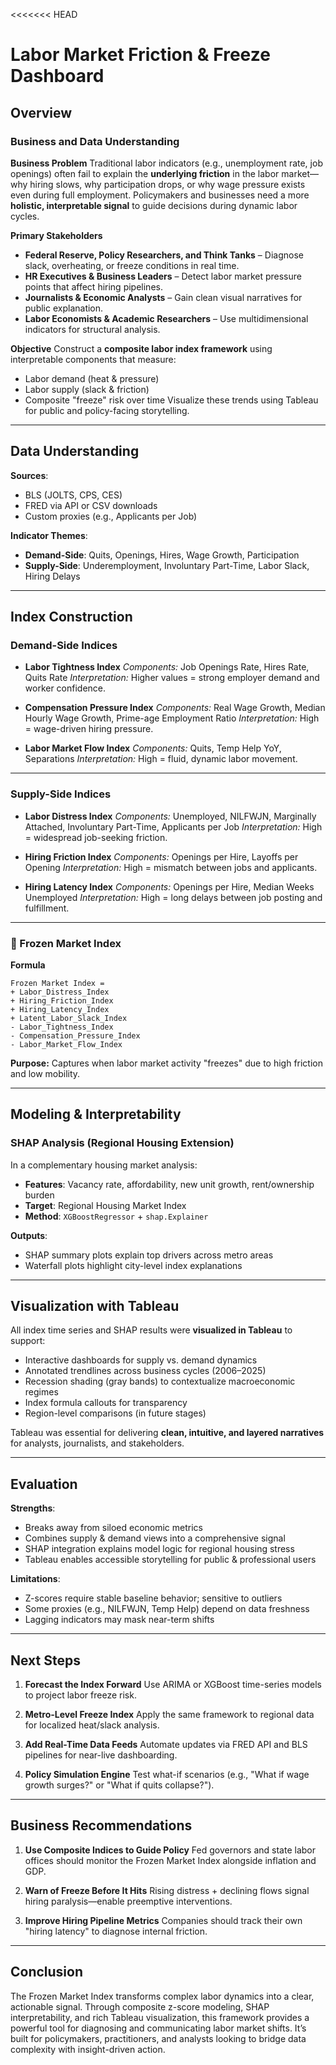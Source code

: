 <<<<<<< HEAD

# Labor Market Friction & Freeze Dashboard

## Overview

### Business and Data Understanding

**Business Problem**
Traditional labor indicators (e.g., unemployment rate, job openings) often fail to explain the **underlying friction** in the labor market—why hiring slows, why participation drops, or why wage pressure exists even during full employment. Policymakers and businesses need a more **holistic, interpretable signal** to guide decisions during dynamic labor cycles.

**Primary Stakeholders**

* **Federal Reserve, Policy Researchers, and Think Tanks** – Diagnose slack, overheating, or freeze conditions in real time.
* **HR Executives & Business Leaders** – Detect labor market pressure points that affect hiring pipelines.
* **Journalists & Economic Analysts** – Gain clean visual narratives for public explanation.
* **Labor Economists & Academic Researchers** – Use multidimensional indicators for structural analysis.

**Objective**
Construct a **composite labor index framework** using interpretable components that measure:

* Labor demand (heat & pressure)
* Labor supply (slack & friction)
* Composite "freeze" risk over time
  Visualize these trends using Tableau for public and policy-facing storytelling.

---

## Data Understanding

**Sources**:

* BLS (JOLTS, CPS, CES)
* FRED via API or CSV downloads
* Custom proxies (e.g., Applicants per Job)

**Indicator Themes**:

* **Demand-Side**: Quits, Openings, Hires, Wage Growth, Participation
* **Supply-Side**: Underemployment, Involuntary Part-Time, Labor Slack, Hiring Delays

---

## Index Construction

### Demand-Side Indices

* **Labor Tightness Index**
  *Components:* Job Openings Rate, Hires Rate, Quits Rate
  *Interpretation:* Higher values = strong employer demand and worker confidence.

* **Compensation Pressure Index**
  *Components:* Real Wage Growth, Median Hourly Wage Growth, Prime-age Employment Ratio
  *Interpretation:* High = wage-driven hiring pressure.

* **Labor Market Flow Index**
  *Components:* Quits, Temp Help YoY, Separations
  *Interpretation:* High = fluid, dynamic labor movement.

---

### Supply-Side Indices

* **Labor Distress Index**
  *Components:* Unemployed, NILFWJN, Marginally Attached, Involuntary Part-Time, Applicants per Job
  *Interpretation:* High = widespread job-seeking friction.

* **Hiring Friction Index**
  *Components:* Openings per Hire, Layoffs per Opening
  *Interpretation:* High = mismatch between jobs and applicants.

* **Hiring Latency Index**
  *Components:* Openings per Hire, Median Weeks Unemployed
  *Interpretation:* High = long delays between job posting and fulfillment.

---

### 🧊 Frozen Market Index

**Formula**

```plaintext
Frozen Market Index = 
+ Labor_Distress_Index  
+ Hiring_Friction_Index  
+ Hiring_Latency_Index  
+ Latent_Labor_Slack_Index  
- Labor_Tightness_Index  
- Compensation_Pressure_Index  
- Labor_Market_Flow_Index
```

**Purpose:** Captures when labor market activity "freezes" due to high friction and low mobility.

---

## Modeling & Interpretability

### SHAP Analysis (Regional Housing Extension)

In a complementary housing market analysis:

* **Features**: Vacancy rate, affordability, new unit growth, rent/ownership burden
* **Target**: Regional Housing Market Index
* **Method**: `XGBoostRegressor` + `shap.Explainer`

**Outputs**:

* SHAP summary plots explain top drivers across metro areas
* Waterfall plots highlight city-level index explanations

---

## Visualization with Tableau

All index time series and SHAP results were **visualized in Tableau** to support:

* Interactive dashboards for supply vs. demand dynamics
* Annotated trendlines across business cycles (2006–2025)
* Recession shading (gray bands) to contextualize macroeconomic regimes
* Index formula callouts for transparency
* Region-level comparisons (in future stages)

Tableau was essential for delivering **clean, intuitive, and layered narratives** for analysts, journalists, and stakeholders.

---

## Evaluation

**Strengths**:

* Breaks away from siloed economic metrics
* Combines supply & demand views into a comprehensive signal
* SHAP integration explains model logic for regional housing stress
* Tableau enables accessible storytelling for public & professional users

**Limitations**:

* Z-scores require stable baseline behavior; sensitive to outliers
* Some proxies (e.g., NILFWJN, Temp Help) depend on data freshness
* Lagging indicators may mask near-term shifts

---

## Next Steps

1. **Forecast the Index Forward**
   Use ARIMA or XGBoost time-series models to project labor freeze risk.

2. **Metro-Level Freeze Index**
   Apply the same framework to regional data for localized heat/slack analysis.

3. **Add Real-Time Data Feeds**
   Automate updates via FRED API and BLS pipelines for near-live dashboarding.

4. **Policy Simulation Engine**
   Test what-if scenarios (e.g., "What if wage growth surges?" or "What if quits collapse?").

---

## Business Recommendations

1. **Use Composite Indices to Guide Policy**
   Fed governors and state labor offices should monitor the Frozen Market Index alongside inflation and GDP.

2. **Warn of Freeze Before It Hits**
   Rising distress + declining flows signal hiring paralysis—enable preemptive interventions.

3. **Improve Hiring Pipeline Metrics**
   Companies should track their own "hiring latency" to diagnose internal friction.

---

## Conclusion

The Frozen Market Index transforms complex labor dynamics into a clear, actionable signal. Through composite z-score modeling, SHAP interpretability, and rich Tableau visualization, this framework provides a powerful tool for diagnosing and communicating labor market shifts. It’s built for policymakers, practitioners, and analysts looking to bridge data complexity with insight-driven action.


